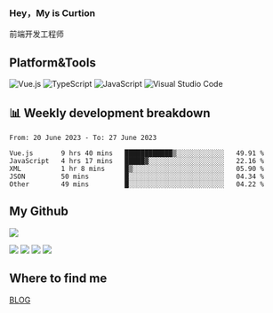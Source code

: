 ### Hey，My is Curtion
前端开发工程师
## Platform&Tools

![Vue.js](https://img.shields.io/badge/-Vue.js-4FC08D?style=flat-square&logo=Vue.js&logoColor=white)
![TypeScript](https://img.shields.io/badge/-TypeScript-007ACC?style=flat-square&logo=typescript&logoColor=white)
![JavaScript](https://img.shields.io/badge/-JavaScript-F7DF1E?style=flat-square&logo=javascript&logoColor=black)
![Visual Studio Code](https://img.shields.io/badge/-VSCode-007ACC?style=flat-square&logo=Visual-Studio-Code&logoColor=white)

## 📊 Weekly development breakdown

<!--START_SECTION:waka-->

```text
From: 20 June 2023 - To: 27 June 2023

Vue.js       9 hrs 40 mins   ████████████▒░░░░░░░░░░░░   49.91 %
JavaScript   4 hrs 17 mins   █████▓░░░░░░░░░░░░░░░░░░░   22.16 %
XML          1 hr 8 mins     █▒░░░░░░░░░░░░░░░░░░░░░░░   05.90 %
JSON         50 mins         █░░░░░░░░░░░░░░░░░░░░░░░░   04.34 %
Other        49 mins         █░░░░░░░░░░░░░░░░░░░░░░░░   04.22 %
```

<!--END_SECTION:waka-->

## My Github

![](http://github-profile-summary-cards.vercel.app/api/cards/profile-details?username=curtion&theme=nord_bright)

![](http://github-profile-summary-cards.vercel.app/api/cards/stats?username=curtion&theme=nord_bright)
![](http://github-profile-summary-cards.vercel.app/api/cards/productive-time?username=curtion&theme=nord_bright&utcOffset=8)
![](http://github-profile-summary-cards.vercel.app/api/cards/repos-per-language?username=curtion&theme=nord_bright)
![](http://github-profile-summary-cards.vercel.app/api/cards/most-commit-language?username=curtion&theme=nord_bright)

## Where to find me

[BLOG](https://blog.3gxk.net)
